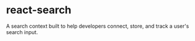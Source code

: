 # react-search
A search context built to help developers connect, store, and track a user's search input.
